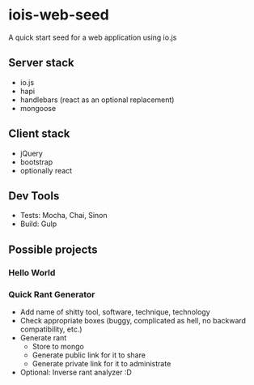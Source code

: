 # iois-web-seed
A quick start seed for a web application using io.js

## Server stack
* io.js
* hapi
* handlebars (react as an optional replacement)
* mongoose

## Client stack
* jQuery
* bootstrap
* optionally react

## Dev Tools
* Tests: Mocha, Chai, Sinon
* Build: Gulp

## Possible projects
### Hello World
### Quick Rant Generator
* Add name of shitty tool, software, technique, technology
* Check appropriate boxes (buggy, complicated as hell, no backward compatibility, etc.)
* Generate rant
    * Store to mongo
    * Generate public link for it to share
    * Generate private link for it to administrate
* Optional: Inverse rant analyzer :D